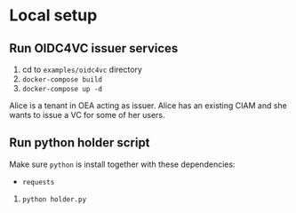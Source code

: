 # Local setup

## Run OIDC4VC issuer services

1. cd to `examples/oidc4vc` directory
2. `docker-compose build`
3. `docker-compose up -d`

Alice is a tenant in OEA acting as issuer.
Alice has an existing CIAM and she wants to issue a VC for some of her users.

## Run python holder script

Make sure `python` is install together with these dependencies:

- `requests`

1. `python holder.py`

